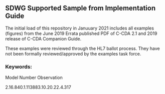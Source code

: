 ## SDWG Supported Sample from Implementation Guide

The initial load of this repository in Januuary 2021 includes all examples (figures) from the June 2019 Errata published PDF of C-CDA 2.1 and 2019 release of C-CDA Companion Guide. 

These examples were reviewed through the HL7 ballot process. They have not been formally reviewed/approved by the examples task force.

### Keywords:

Model Number Observation
 
2.16.840.1.113883.10.20.22.4.317
